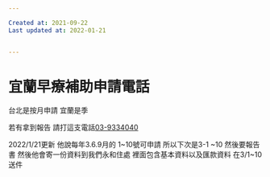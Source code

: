 ```yaml
---

Created at: 2021-09-22
Last updated at: 2022-01-21


---
```


# 宜蘭早療補助申請電話


台北是按月申請 宜蘭是季

若有拿到報告 請打這支電話[03-9334040](tel:+88639334040)

2022/1/21更新
他說每年3.6.9月的 1~10號可申請
所以下次是3-1 ~10
然後要報告書
然後他會寄一份資料到我們永和住處
裡面包含基本資料以及匯款資料
在3/1~10送件

